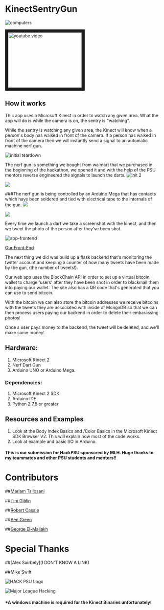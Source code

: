 # KinectSentryGun

![computers](https://github.com/DavidAwad/KinectSentryGun/blob/master/images/computers.jpg?raw=true)

<a href="http://www.youtube.com/watch?feature=player_embedded&v=5VJsE5mrT44
" target="_blank"><img src="http://img.youtube.com/vi/5VJsE5mrT44/0.jpg" 
alt="youtube video" width="240" height="180" border="10" /></a>

## How it works
This app uses a Microsoft Kinect in order to watch any given area. What the app will do is while the camera is on, the sentry is "watching". 

While the sentry is watching any given area, the Kinect will know when a person's body has walked in front of the camera. If a person has walked in front of the camera then we will instantly send a signal to an automatic machine nerf gun. 

![initial teardown](https://github.com/DavidAwad/KinectSentryGun/blob/master/images/inital_teardown.jpg?raw=true)

The nerf gun is something we bought from walmart that we purchased in the beginning of the hackathon, we opened it and with the help of the PSU mentors reverse engineered the signals to launch the darts. 
![init 2](https://github.com/DavidAwad/KinectSentryGun/blob/master/images/gun_teardown2.jpg?raw=true)

![](https://github.com/DavidAwad/KinectSentryGun/blob/master/images/gun_teardown3.jpg?raw=true) 

###The nerf gun is being controlled by an Arduino Mega that has contacts which have been soldered and tied with electrical tape to the internals of the gun.
![](https://github.com/DavidAwad/KinectSentryGun/blob/master/images/gun_teardown4.jpg?raw=true)

![](https://github.com/DavidAwad/KinectSentryGun/blob/master/images/gun_teardown5.jpg?raw=true)

Every time we launch a dart we take a screenshot with the kinect, and then we tweet the photo of the person after they've been shot. 

![app-frontend](https://github.com/DavidAwad/KinectSentryGun/blob/master/images/FrontEndScreen.png?raw=true)

[Our Front-End](http://kinectsentrygun.projects.benhgreen.com/)

The next thing we did was build up a flask backend that's monitoring the twitter account and keeping a counter of how many tweets have been made by the gun, (the number of tweets!). 

Our web app uses the BlockChain API in order to set up a virtual bitcoin wallet to charge 'users' after they have been shot in order to blackmail them into paying our wallet. The site also has a QR code that's generated that you can use to send bitcoin.  

With the bitcoin we can also store the bitcoin addresses we receive bitcoins with the tweets they are associated with inside of MongoDB so that we can then process users paying our backend in order to delete their embarassing photos!

Once a user pays money to the backend, the tweet will be deleted, and we'll make some money!

## Hardware:
1. Microsoft Kinect 2
2. Nerf Dart Gun
3. Arduino UNO or Arduino Mega.


### Dependencies: 
1. Microsoft Kinect 2 SDK
2. Arduino IDE 
3. Python 2.7.8 or greater 

## Resources and Examples
1. Look at the Body Index Basics and /Color Basics in the Microsoft Kinect SDK Browser V2. This will explain how most of the code works.
2. Look at example and basic I/O in Arduino. 

#### This is our submission for HackPSU sponsored by MLH. Huge thanks to my teammates and other PSU students and mentors!! 

# Contributors 
##[Mariam Tsilosani](https://www.facebook.com/tim.giblin.50?fref=ts&__mref=message_bubble)

##[Tim Giblin](https://www.facebook.com/tim.giblin.50?fref=ts&__mref=message_bubble)

##[Robert Casale](https://github/gearheads)

##[Ben Green](https://github.com/benhgreen)

##[George El-Mallakh](https://www.youtube.com/watch?v=Jkoeu_aSkjc)

# Special Thanks
##[Alex Suirbely](I DON'T KNOW A LINK)

##Mike Swift

![HACK PSU Logo](http://www.hackpsu.org/images/hackpsu3-2.png)

![Major League Hacking](http://mlh.io/assets/logos/mlh-small-text-21f0abdc906225a212cac33b7c6a5139.png) 

#### *A windows machine is required for the Kinect Binaries unfortunately! 
